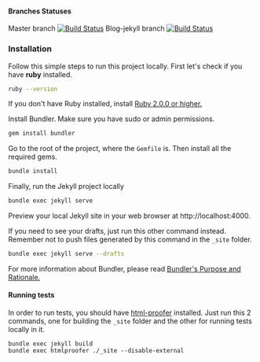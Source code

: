 #### Branches Statuses
Master branch [![Build Status](https://travis-ci.org/piensa/piensa.github.io.svg?branch=master)](https://travis-ci.org/piensa/piensa.github.io)
Blog-jekyll branch [![Build Status](https://travis-ci.org/piensa/piensa.github.io.svg?branch=blog-jekyll)](https://travis-ci.org/piensa/piensa.github.io)
### Installation

Follow this simple steps to run this project locally.
First let's check if you have **ruby** installed.

```sh
ruby --version
```

If you don't have Ruby installed, install [Ruby 2.0.0 or higher.](https://www.ruby-lang.org/en/downloads/)

Install Bundler. Make sure you have sudo or admin permissions.

```sh
gem install bundler
```

Go to the root of the project, where the `Gemfile` is. Then install all the required gems.

```sh
bundle install
```

Finally, run the Jekyll project locally

```sh
bundle exec jekyll serve
```
Preview your local Jekyll site in your web browser at http://localhost:4000.

If you need to see your drafts, just run this other command instead. Remember not to push files generated by this command in the `_site` folder.

```sh
bundle exec jekyll serve --drafts
```

For more information about Bundler, please read [Bundler's Purpose and Rationale.](http://bundler.io/rationale.html)

#### Running tests

In order to run tests, you should have [html-proofer](https://github.com/gjtorikian/html-proofer) installed. Just run this 2 commands, one for building the `_site` folder and the other for running tests locally in it.

```
bundle exec jekyll build
bundle exec htmlproofer ./_site --disable-external
```
